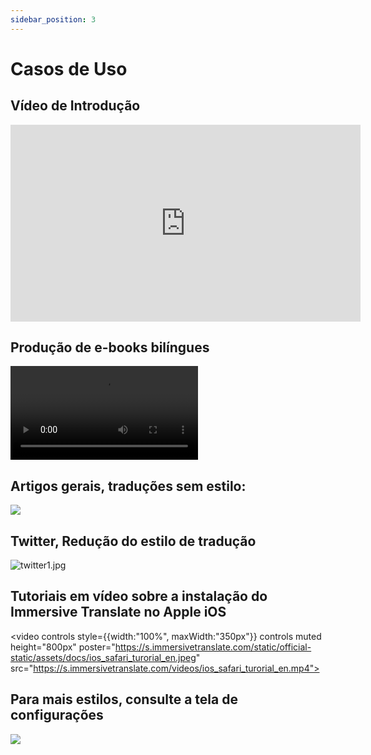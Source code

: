 ```yaml
---
sidebar_position: 3
---
```


# Casos de Uso

## Vídeo de Introdução

<iframe width="560" height="315" src="https://www.youtube.com/embed/SHznc5kQCM4?si=TP-Z_13eVcV-Bl4o" title="Reprodutor de vídeo do YouTube" frameborder="0" allow="accelerometer; autoplay; clipboard-write; encrypted-media; gyroscope; picture-in-picture; web-share" allowfullscreen></iframe>

## Produção de e-books bilíngues

<video
  controls
  src="https://s.immersivetranslate.com/videos/morefeature_epub_en.mp4"
/>

## Artigos gerais, traduções sem estilo:

![](https://s.immersivetranslate.com/assets/introduce_en.jpg)

## Twitter, Redução do estilo de tradução

![twitter1.jpg](https://s.immersivetranslate.com/assets/weaken_style_of_translation_en.jpeg)


## Tutoriais em vídeo sobre a instalação do Immersive Translate no Apple iOS

<video
controls style={{width:"100%", maxWidth:"350px"}}
controls
muted
height="800px"
poster="https://s.immersivetranslate.com/static/official-static/assets/docs/ios_safari_turorial_en.jpeg" src="https://s.immersivetranslate.com/videos/ios_safari_turorial_en.mp4"></video>

<!-- - [Bilibili](https://www.bilibili.com/video/BV1CM41137CJ/) -->

## Para mais estilos, consulte a tela de configurações

![](https://s.immersivetranslate.com/assets/custom_style_en.jpeg)
